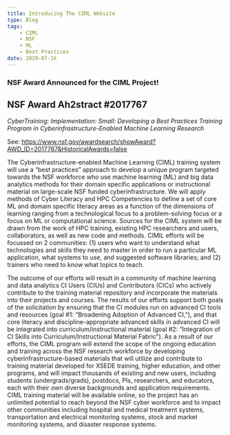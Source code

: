```yaml
---
title: Introducing The CIML Website
type: Blog
tags:
    - CIML
    - NSF
    - ML
    - Best Practices
date: 2020-07-16
---
```


<h3>NSF Award Announced for the CIML Project!</h3>
<h2>NSF Award Ah2stract #2017767</h2>
<p>
<em>CyberTraining: Implementation: Small: Developing a Best Practices Training Program in Cyberinfrastructure-Enabled Machine Learning Research</em>
</p>
<p>
See: <a href="https://www.nsf.gov/awardsearch/showAward?AWD_ID=2017767&HistoricalAwards=false">https://www.nsf.gov/awardsearch/showAward?AWD_ID=2017767&HistoricalAwards=false</a>
</p>
<p>
The Cyberinfrastructure-enabled Machine Learning (CIML) training system will use a “best practices” approach to develop a unique program targeted towards the NSF workforce who use machine learning (ML) and big data analytics methods for their domain specific applications or instructional material on large-scale NSF funded cyberinfrastructure. We will apply methods of Cyber Literacy and HPC Competencies to define a set of core ML and domain specific literacy areas as a function of the dimensions of learning ranging from a technological focus to a problem-solving focus or a focus on ML or computational science. Sources for the CIML system will be drawn from the work of HPC training, existing HPC researchers and users, collaborators, as well as new code and methods. CIMIL efforts will be focussed on 2 communities: (1) users who want to understand what technologies and skills they need to master in order to run a particular ML application, what systems to use, and suggested software libraries; and (2) trainers who need to know what topics to teach.
</p>
<p>

The outcome of our efforts will result in a community of machine learning and data analytics CI Users (CIUs) and Contributors (CICs) who actively contribute to the training material repository and incorporate the materials into their projects and courses. The results of our efforts support both goals of the solicitation by ensuring that the CI modules run on advanced CI tools and resources (goal #1: “Broadening Adoption of Advanced CI,”), and that core literacy and discipline-appropriate advanced skills in advanced CI will be integrated into curriculum/instructional material (goal #2: “Integration of CI Skills into Curriculum/Instructional Material Fabric”). As a result of our efforts, the CIML program will extend the scope of the ongoing education and training across the NSF research workforce by developing cyberinfrastructure-based materials that will utilize and contribute to training material developed for XSEDE training, higher education, and other programs, and will impact thousands of existing and new users, including students (undergrads/grads), postdocs, PIs, researchers, and educators, each with their own diverse backgrounds and application requirements. CIML training material will be available online, so the project has an unlimited potential to reach beyond the NSF cyber workforce and to impact other communities including hospital and medical treatment systems, transportation and electrical monitoring systems, stock and market monitoring systems, and disaster response systems.

